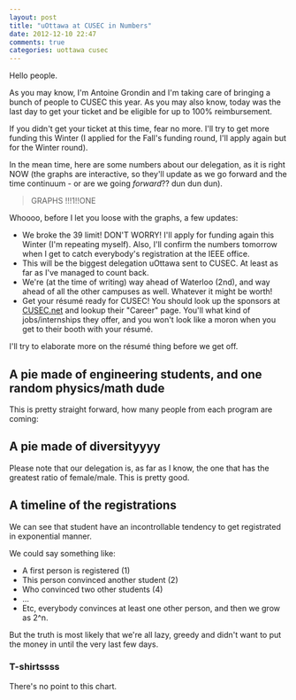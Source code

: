 ```yaml
---
layout: post
title: "uOttawa at CUSEC in Numbers"
date: 2012-12-10 22:47
comments: true
categories: uottawa cusec
---
```

Hello people.

As you may know, I'm Antoine Grondin and I'm taking care of bringing a
bunch of people to CUSEC this year.  As you may also know, today was the
last day to get your ticket and be eligible for up to 100%
reimbursement.

<!-- more -->

If you didn't get your ticket at this time, fear no more.  I'll try to
get more funding this Winter (I applied for the Fall's funding round, 
I'll apply again but for the Winter round).

In the mean time, here are some numbers about our delegation, as it is
right NOW (the graphs are interactive, so they'll update as we go
forward and the time continuum - or are we going _forward_?? dun dun
dun). 


> GRAPHS !!!1!!ONE

Whoooo, before I let you loose with the graphs, a few updates:

* We broke the 39 limit!  DON'T WORRY! I'll apply for funding again this
Winter (I'm repeating myself). Also, I'll confirm the numbers tomorrow
when I get to catch everybody's registration at the IEEE office.
* This will be the biggest delegation uOttawa sent to CUSEC.  At least
as far as I've managed to count back.
* We're (at the time of writing) way ahead of Waterloo (2nd), and way ahead of
all the other campuses as well. Whatever it might be worth!
* Get your résumé ready for CUSEC!  You should look up the sponsors at
[CUSEC.net][1] and lookup their "Career" page.  You'll what kind of
jobs/internships they offer, and you won't look like a moron when you
get to their booth with your résumé.

I'll try to elaborate more on the résumé thing before we get off.

[1]:http://2013.cusec.net/

## A pie made of engineering students, and one random physics/math dude
This is pretty straight forward, how many people from each program are
coming:

<script type="text/javascript" src="//ajax.googleapis.com/ajax/static/modules/gviz/1.0/chart.js"> {"dataSourceUrl":"//docs.google.com/spreadsheet/tq?key=0Av3wmrjnD3V3dDlsRWQ1TFN6RXp0dGxLcl80MDVVRWc&transpose=0&headers=1&range=G2%3AH7&gid=2&pub=1","options":{"titleTextStyle":{"bold":true,"color":"#000","fontSize":16},"animation":{"duration":500},"colors":["#3366CC","#DC3912","#FF9900","#109618","#990099","#0099C6","#DD4477","#66AA00","#B82E2E","#316395","#994499","#22AA99","#AAAA11","#6633CC","#E67300","#8B0707","#651067","#329262","#5574A6","#3B3EAC","#B77322","#16D620","#B91383","#F4359E","#9C5935","#A9C413","#2A778D","#668D1C","#BEA413","#0C5922","#743411"],"width":551,"is3D":true,"hAxis":{"useFormatFromData":true,"minValue":null,"viewWindow":{"min":null,"max":null},"maxValue":null},"vAxes":[{"useFormatFromData":true,"minValue":null,"viewWindow":{"min":null,"max":null},"maxValue":null},{"useFormatFromData":true,"minValue":null,"viewWindow":{"min":null,"max":null},"maxValue":null}],"pieHole":0,"booleanRole":"certainty","title":"Programs","height":490,"legend":"bottom","tooltip":{}},"state":{},"view":{},"chartType":"PieChart","chartName":"Chart 2"} </script>


## A pie made of diversityyyy
Please note that our delegation is, as far as I know, the one that has the
greatest ratio of female/male.  This is pretty good.

<script type="text/javascript" src="//ajax.googleapis.com/ajax/static/modules/gviz/1.0/chart.js"> {"dataSourceUrl":"//docs.google.com/spreadsheet/tq?key=0Av3wmrjnD3V3dDlsRWQ1TFN6RXp0dGxLcl80MDVVRWc&transpose=0&headers=0&range=D3%3AE4&gid=2&pub=1","options":{"titleTextStyle":{"bold":true,"color":"#000","fontSize":16},"animation":{"duration":500},"colors":["#3366cc","#dc3912","#FF9900","#109618","#990099","#0099C6","#DD4477","#66AA00","#B82E2E","#316395","#994499","#22AA99","#AAAA11","#6633CC","#E67300","#8B0707","#651067","#329262","#5574A6","#3B3EAC","#B77322","#16D620","#B91383","#F4359E","#9C5935","#A9C413","#2A778D","#668D1C","#BEA413","#0C5922","#743411"],"width":502,"is3D":true,"hAxis":{"useFormatFromData":true,"minValue":null,"viewWindow":{"min":null,"max":null},"maxValue":null},"vAxes":[{"useFormatFromData":true,"minValue":null,"viewWindow":{"min":null,"max":null},"maxValue":null},{"useFormatFromData":true,"minValue":null,"viewWindow":{"min":null,"max":null},"maxValue":null}],"pieHole":0,"title":"Gender proportion","booleanRole":"certainty","height":483,"legend":"bottom","tooltip":{}},"state":{},"view":{},"chartType":"PieChart","chartName":"Chart 1"} </script>

## A timeline of the registrations
We can see that student have an incontrollable tendency to get 
registrated in exponential manner.

We could say something like:

* A first person is registered (1)
* This person convinced another student (2)
* Who convinced two other students (4)
* ...
* Etc, everybody convinces at least one other person, and then we grow as
2^n.

But the truth is most likely that we're all lazy, greedy and didn't want
to put the money in until the very last few days.

<script type="text/javascript" src="//ajax.googleapis.com/ajax/static/modules/gviz/1.0/chart.js"> {"dataSourceUrl":"//docs.google.com/spreadsheet/tq?key=0Av3wmrjnD3V3dDlsRWQ1TFN6RXp0dGxLcl80MDVVRWc&transpose=0&headers=0&range=A1%3AB101&gid=2&pub=1","options":{"displayAnnotations":true,"titleTextStyle":{"fontSize":16},"vAxes":[{"useFormatFromData":true,"title":"Left vertical axis title","minValue":null,"viewWindow":{"min":null,"max":null},"maxValue":null},{"useFormatFromData":true,"minValue":null,"viewWindow":{"min":null,"max":null},"maxValue":null}],"booleanRole":"certainty","title":"Chart title","wmode":"opaque","hAxis":{"useFormatFromData":true,"title":"Horizontal axis title","minValue":null,"viewWindow":{"min":null,"max":null},"maxValue":null},"width":600,"height":371},"state":{},"view":{},"chartType":"AnnotatedTimeLine","chartName":"Chart 4"} </script>

### T-shirtssss
There's no point to this chart.

<script type="text/javascript" src="//ajax.googleapis.com/ajax/static/modules/gviz/1.0/chart.js"> {"dataSourceUrl":"//docs.google.com/spreadsheet/tq?key=0Av3wmrjnD3V3dDlsRWQ1TFN6RXp0dGxLcl80MDVVRWc&transpose=0&headers=0&range=D10%3AE13&gid=2&pub=1","options":{"titleTextStyle":{"bold":true,"color":"#000","fontSize":16},"animation":{"duration":500},"colors":["#3366CC","#DC3912","#FF9900","#109618","#990099","#0099C6","#DD4477","#66AA00","#B82E2E","#316395","#994499","#22AA99","#AAAA11","#6633CC","#E67300","#8B0707","#651067","#329262","#5574A6","#3B3EAC","#B77322","#16D620","#B91383","#F4359E","#9C5935","#A9C413","#2A778D","#668D1C","#BEA413","#0C5922","#743411"],"width":509,"is3D":true,"hAxis":{"useFormatFromData":true,"minValue":null,"viewWindow":{"min":null,"max":null},"maxValue":null},"vAxes":[{"useFormatFromData":true,"minValue":null,"viewWindow":{"min":null,"max":null},"maxValue":null},{"useFormatFromData":true,"minValue":null,"viewWindow":{"min":null,"max":null},"maxValue":null}],"pieHole":0,"booleanRole":"certainty","title":"T-Shirt sizes lol","height":500,"legend":"bottom","tooltip":{}},"state":{},"view":{},"chartType":"PieChart","chartName":"Chart 3"} </script>


